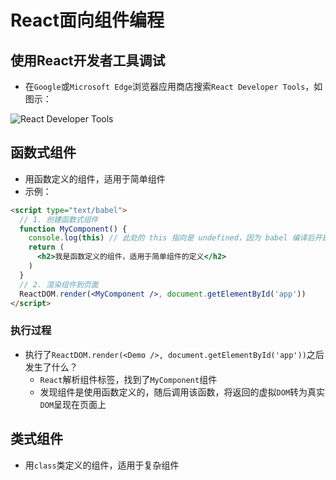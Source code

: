 # React面向组件编程

## 使用React开发者工具调试

- 在`Google`或`Microsoft Edge`浏览器应用商店搜索`React Developer Tools`，如图示：

![React Developer Tools](https://cdn.jsdelivr.net/gh/9ml/cdn@main/images/react/react-dev-tools.png)

## 函数式组件

- 用函数定义的组件，适用于简单组件
- 示例：

```html
<script type="text/babel">
  // 1. 创建函数式组件
  function MyComponent() {
    console.log(this) // 此处的 this 指向是 undefined，因为 babel 编译后开启了严格模式
    return (
      <h2>我是函数定义的组件，适用于简单组件的定义</h2>
    )
  }
  // 2. 渲染组件到页面
  ReactDOM.render(<MyComponent />, document.getElementById('app'))
</script>
```

### 执行过程

- 执行了`ReactDOM.render(<Demo />, document.getElementById('app'))`之后发生了什么？
  - `React`解析组件标签，找到了`MyComponent`组件
  - 发现组件是使用函数定义的，随后调用该函数，将返回的虚拟`DOM`转为真实`DOM`呈现在页面上

## 类式组件

- 用`class`类定义的组件，适用于复杂组件
